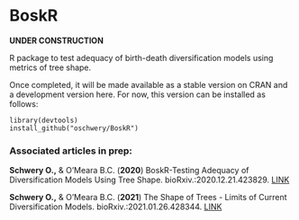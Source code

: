 # BoskR

**UNDER CONSTRUCTION**

R package to test adequacy of birth-death diversification models using metrics of tree shape.

Once completed, it will be made available as a stable version on CRAN and a development version here. For now, this version can be installed as follows:

```
library(devtools)
install_github("oschwery/BoskR")
```


### Associated articles in prep:

**Schwery O.,**	& O’Meara B.C. (**2020**) BoskR-Testing Adequacy of Diversification Models Using Tree Shape. bioRxiv.:2020.12.21.423829. [LINK](https://www.biorxiv.org/content/10.1101/2020.12.21.423829v1)

**Schwery O.,**	& O’Meara B.C. (**2021**) The Shape of Trees - Limits of Current Diversification Models. bioRxiv.:2021.01.26.428344. [LINK](https://www.biorxiv.org/content/10.1101/2021.01.26.428344v1)
